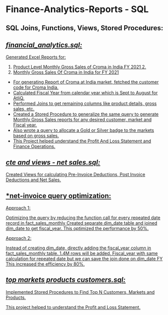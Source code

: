 # Finance-Analytics-Reports - SQL

## SQL Joins, Functions, Views, Stored Procedures: 

## *<u>financial_analytics.sql:<u/>*

Generated Excel Reports for:

1. Product Level Monthly Gross Sales of Croma in India FY 2021 2.
2. Monthly Gross Sales Of Croma in India for FY 2021

- For generating Report of Croma at India market, fetched the customer code for Croma India.
- Calculated Fiscal Year from calendar year which is Sept to August for AtliQ.
- Performed Joins to get remaining columns like product details, gross sales, etc.
- Created a Stored Procedure to generalize the same query to generate Monthly Gross Sales reports for any desired customer, market and Fiscal year.
- Also wrote a query to allocate a Gold or Silver badge to the markets based on gross sales.
- This Project helped understand the Profit And Loss Statement and Finance Operations.

## *<u>cte and views - net sales.sql:<u/>*

Created Views for calculating Pre-Invoice Deductions, Post Invoice Deductions and Net Sales.

## *<u>net-invoice query optimization:</u>
Approach 1:

Optimizing the query by reducing the function call for every repeated date record in fact_sales_monthly 
Created separate dim_date table and joined dim_date to get fiscal_year.
This optimized the performance by 50%.

Approach 2:

Instead of creating dim_date, directly adding the fiscal_year column in fact_sales_monthly table.
1.4M rows will be added. Fiscal_year with same calculation for repeated date but we can save the join done on dim_date FY
This increased the efficiency by 80%.

## *<u>top markets products customers.sql:<u/>*

Implemented Stored Procedures to Find Top N Customers, Markets and Products.

This project helped to understand the Profit and Loss Statement.

